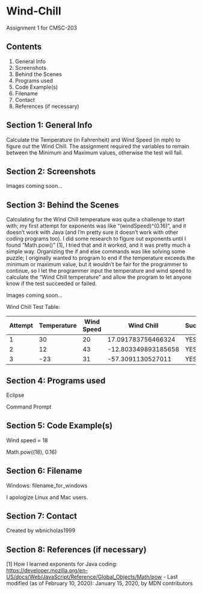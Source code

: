 # Wind-Chill
Assignment 1 for CMSC-203

## Contents

1. General Info
2. Screenshots
3. Behind the Scenes
4. Programs used
5. Code Example(s)
6. Filename
7. Contact
8. References (if necessary)

## Section 1: General Info
Calculate the Temperature (in Fahrenheit) and Wind Speed (in mph) to figure out the Wind Chill. The assignment required the variables to remain between the Minimum and Maximum values, otherwise the test will fail.

## Section 2: Screenshots
Images coming soon...

## Section 3: Behind the Scenes
Calculating for the Wind Chill temperature was quite a challenge to start with; my first attempt for exponents was like “(windSpeed)^(0.16)”, and it doesn’t work with Java (and I’m pretty sure it doesn’t work with other coding programs too). I did some research to figure out exponents until I found “Math.pow()” [1], I tried that and it worked, and it was pretty much a simple way. Organizing the if and else commands was like solving some puzzle; I originally wanted to program to end if the temperature exceeds the minimum or maximum value, but it wouldn’t be fair for the programmer to continue, so I let the programmer input the temperature and wind speed to calculate the “Wind Chill temperature” and allow the program to let anyone know if the test succeeded or failed.

Images coming soon...

Wind Chill Test Table:

|  Attempt  |  Temperature  |   Wind Speed   |      Wind Chill       |  Succeeded?  |
|-----------|---------------|----------------|-----------------------|--------------|
|     1     |      30       |       20       |   17.091783756466324  |     YES      |
|     2     |      12       |       43       |  -12.803349893185658  |     YES      |
|     3     |      -23      |       31       |   -57.3091130527011   |     YES      |

## Section 4: Programs used
Eclipse

Command Prompt

## Section 5: Code Example(s)
Wind speed = 18

Math.pow((18), 0.16)

## Section 6: Filename
Windows: filename_for_windows

I apologize Linux and Mac users.

## Section 7: Contact
Created by wbnicholas1999

## Section 8: References (if necessary)
[1] How I learned exponents for Java coding: https://developer.mozilla.org/en-US/docs/Web/JavaScript/Reference/Global_Objects/Math/pow - Last modified (as of February 10, 2020): January 15, 2020, by MDN contributors
